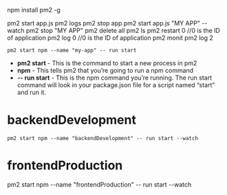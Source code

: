 npm install pm2 -g

pm2 start app.js
pm2 logs
pm2 stop app
pm2 start app.js "MY APP" --watch
pm2 stop "MY APP"
pm2 delete all
pm2 ls
pm2 restart 0 //0 is the ID of application
pm2 log 0 //0 is the ID of application
pm2 monit
pm2 log 2

```
pm2 start npm --name "my-app" -- run start
```

- **pm2 start** - This is the command to start a new process in pm2
- **npm** - This tells pm2 that you’re going to run a npm command
- **-- run start** - This is the npm command you’re running. The run start command will look in your package.json file for a script named “start” and run it.

# backendDevelopment

```
pm2 start npm --name "backendDevelopment" -- run start --watch
```

# frontendProduction

pm2 start npm --name "frontendProduction" -- run start --watch
